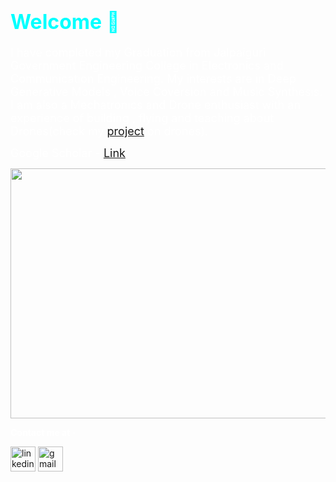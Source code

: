 <body style="color:white">
    <h1 style='color:cyan'><font size="+3">Welcome 🖖</font></h1>

<font size="+1"> I have completed my Graduation from Jalpaiguri Government Engineering College in Electronics and Communication Engineering. My interests are in Deep Generative Models , Voice Coversion and Music Synthesis. I am also a Mechatronics and Drone enthusiast with an experience of building , flying and teaching about Drones(check my <a href="https://github.com/BlueBlaze6335/Project-Sub250---Indomitus">project</a> on drones).

Google Scholar - [Link](https://scholar.google.com/citations?user=Ow9aqPcAAAAJ&hl=en)
</font>
</body>

<img align="center" src='https://blog.insaid.co/wp-content/uploads/2020/01/Data-Science-Learning.gif' height=400 width=600>

**Contact me at -**


[<img src='https://cdn.jsdelivr.net/npm/simple-icons@3.0.1/icons/linkedin.svg' alt='linkedin' height='40'>](https://www.linkedin.com/in/padmanabha-banerjee-b16800171/)
[<img src='https://cdn.jsdelivr.net/npm/simple-icons@3.0.1/icons/gmail.svg' alt='gmail' height='40'>](mailto:pbanerjee0801@gmail.com)    
